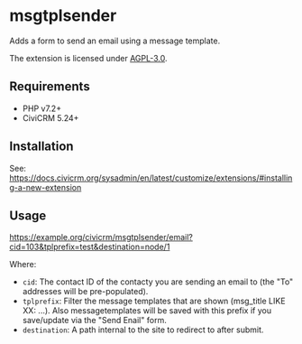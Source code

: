 # msgtplsender

Adds a form to send an email using a message template.

The extension is licensed under [AGPL-3.0](LICENSE.txt).

## Requirements

* PHP v7.2+
* CiviCRM 5.24+

## Installation

See: https://docs.civicrm.org/sysadmin/en/latest/customize/extensions/#installing-a-new-extension

## Usage

https://example.org/civicrm/msgtplsender/email?cid=103&tplprefix=test&destination=node/1

Where:
* `cid`: The contact ID of the contacty you are sending an email to (the "To" addresses will be pre-populated).
* `tplprefix`: Filter the message templates that are shown (msg_title LIKE XX: ...). Also messagetemplates will be saved with this prefix if you save/update via the "Send Enail" form.
* `destination`: A path internal to the site to redirect to after submit.
